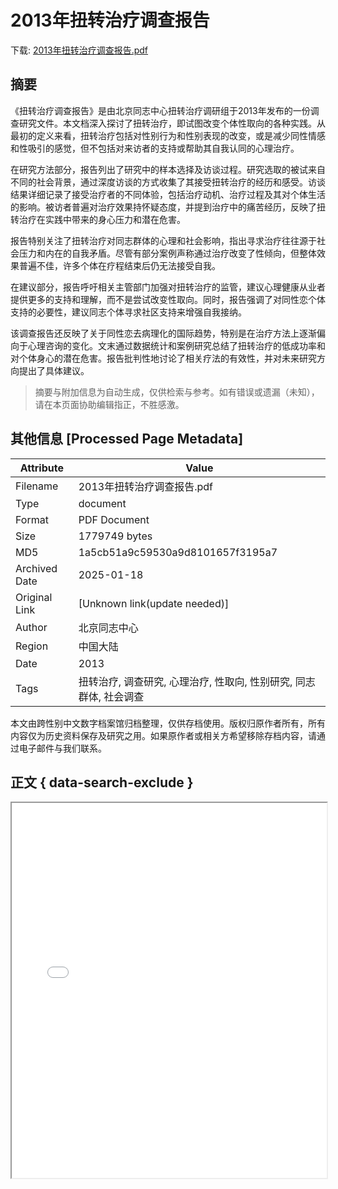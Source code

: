 # 2013年扭转治疗调查报告

<!-- tcd_download_link -->
下载: <a href="../2013年扭转治疗调查报告.pdf" download>2013年扭转治疗调查报告.pdf</a>
<!-- tcd_download_link_end -->

## 摘要

<!-- tcd_abstract -->
《扭转治疗调查报告》是由北京同志中心扭转治疗调研组于2013年发布的一份调查研究文件。本文档深入探讨了扭转治疗，即试图改变个体性取向的各种实践。从最初的定义来看，扭转治疗包括对性别行为和性别表现的改变，或是减少同性情感和性吸引的感觉，但不包括对来访者的支持或帮助其自我认同的心理治疗。

在研究方法部分，报告列出了研究中的样本选择及访谈过程。研究选取的被试来自不同的社会背景，通过深度访谈的方式收集了其接受扭转治疗的经历和感受。访谈结果详细记录了接受治疗者的不同体验，包括治疗动机、治疗过程及其对个体生活的影响。被访者普遍对治疗效果持怀疑态度，并提到治疗中的痛苦经历，反映了扭转治疗在实践中带来的身心压力和潜在危害。

报告特别关注了扭转治疗对同志群体的心理和社会影响，指出寻求治疗往往源于社会压力和内在的自我矛盾。尽管有部分案例声称通过治疗改变了性倾向，但整体效果普遍不佳，许多个体在疗程结束后仍无法接受自我。

在建议部分，报告呼吁相关主管部门加强对扭转治疗的监管，建议心理健康从业者提供更多的支持和理解，而不是尝试改变性取向。同时，报告强调了对同性恋个体支持的必要性，建议同志个体寻求社区支持来增强自我接纳。

该调查报告还反映了关于同性恋去病理化的国际趋势，特别是在治疗方法上逐渐偏向于心理咨询的变化。文末通过数据统计和案例研究总结了扭转治疗的低成功率和对个体身心的潜在危害。报告批判性地讨论了相关疗法的有效性，并对未来研究方向提出了具体建议。

<!-- tcd_abstract_end -->

> 摘要与附加信息为自动生成，仅供检索与参考。如有错误或遗漏（未知），请在本页面协助编辑指正，不胜感激。

## 其他信息 [Processed Page Metadata]

| Attribute       | Value                                  |
|-----------------|----------------------------------------|
| Filename        | 2013年扭转治疗调查报告.pdf                             |
| Type            | document                                 |
| Format          | PDF Document                               |
| Size            | 1779749 bytes                           |
| MD5             | 1a5cb51a9c59530a9d8101657f3195a7                                  |
| Archived Date   | 2025-01-18                             |
| Original Link   | [Unknown link(update needed)]                         |
| Author          | 北京同志中心                               |
| Region          | 中国大陆                               |
| Date            | 2013                                 |
| Tags            | 扭转治疗, 调查研究, 心理治疗, 性取向, 性别研究, 同志群体, 社会调查                                 |

本文由跨性别中文数字档案馆归档整理，仅供存档使用。版权归原作者所有，所有内容仅为历史资料保存及研究之用。如果原作者或相关方希望移除存档内容，请通过电子邮件与我们联系。

## 正文 { data-search-exclude }

<!-- tcd_main_text -->
<iframe src="../2013年扭转治疗调查报告.pdf" width="100%" height="600px">
    <p>无法显示PDF，请下载查看。</p>
</iframe>
<!-- tcd_main_text_end -->

